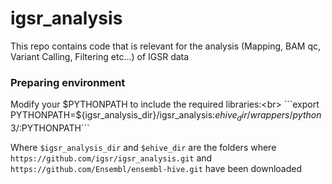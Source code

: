 # igsr_analysis
This repo contains code that is relevant for the analysis (Mapping, BAM qc, Variant Calling, Filtering etc...) of IGSR data

### Preparing environment
Modify your $PYTHONPATH to include the required libraries:<br>
```export PYTHONPATH=${igsr_analysis_dir}/igsr_analysis:${ehive_dir}/wrappers/python3/:$PYTHONPATH```

Where ```$igsr_analysis_dir``` and ```$ehive_dir``` are the folders where ```https://github.com/igsr/igsr_analysis.git``` and ```https://github.com/Ensembl/ensembl-hive.git``` have been downloaded
